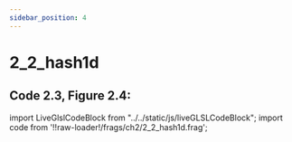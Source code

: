 ```yaml
---
sidebar_position: 4
---
```


# 2_2_hash1d
## Code 2.3, Figure 2.4:  

import LiveGlslCodeBlock from "../../static/js/liveGLSLCodeBlock";
import code from '!!raw-loader!/frags/ch2/2_2_hash1d.frag';

<LiveGlslCodeBlock fragName='2_2_hash1d.frag' fragCode={code} />
